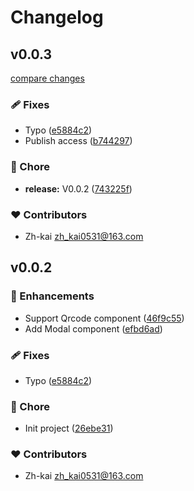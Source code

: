 # Changelog


## v0.0.3

[compare changes](https://github.com/zh-kai/nuxt-ui-components/compare/v0.0.2...v0.0.3)

### 🩹 Fixes

- Typo ([e5884c2](https://github.com/zh-kai/nuxt-ui-components/commit/e5884c2))
- Publish access ([b744297](https://github.com/zh-kai/nuxt-ui-components/commit/b744297))

### 🏡 Chore

- **release:** V0.0.2 ([743225f](https://github.com/zh-kai/nuxt-ui-components/commit/743225f))

### ❤️ Contributors

- Zh-kai <zh_kai0531@163.com>

## v0.0.2


### 🚀 Enhancements

- Support Qrcode component ([46f9c55](https://github.com/zh-kai/nuxt-ui-components/commit/46f9c55))
- Add Modal component ([efbd6ad](https://github.com/zh-kai/nuxt-ui-components/commit/efbd6ad))

### 🩹 Fixes

- Typo ([e5884c2](https://github.com/zh-kai/nuxt-ui-components/commit/e5884c2))

### 🏡 Chore

- Init project ([26ebe31](https://github.com/zh-kai/nuxt-ui-components/commit/26ebe31))

### ❤️ Contributors

- Zh-kai <zh_kai0531@163.com>

